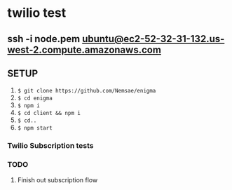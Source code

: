 # twilio test
## ssh -i node.pem ubuntu@ec2-52-32-31-132.us-west-2.compute.amazonaws.com

## SETUP
1. `$ git clone https://github.com/Nemsae/enigma`
2. `$ cd enigma`
3. `$ npm i`
4. `$ cd client && npm i`
5. `$ cd..`
6. `$ npm start`

### Twilio Subscription tests

### TODO
1. Finish out subscription flow

